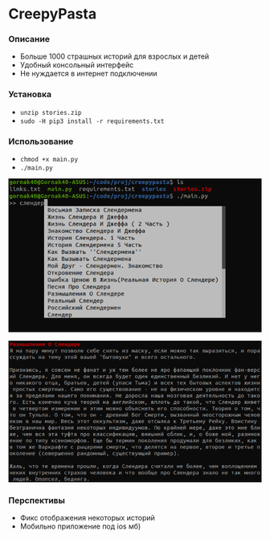 # CreepyPasta

### Описание
* Больше 1000 страшных историй для взрослых и детей
* Удобный консольный интерфейс
* Не нуждается в интернет подключении

### Установка
* ```unzip stories.zip```
* ```sudo -H pip3 install -r requirements.txt```

### Использование
* ```chmod +x main.py```
* ```./main.py```

![Картинка](https://github.com/Gornak40/creepypasta/blob/master/samples/sample.png)

![Ещё картинка](https://github.com/Gornak40/creepypasta/blob/master/samples/sample%202.png)

### Перспективы
* Фикс отображения некоторых историй
* Мобильно приложение под ios мб)
